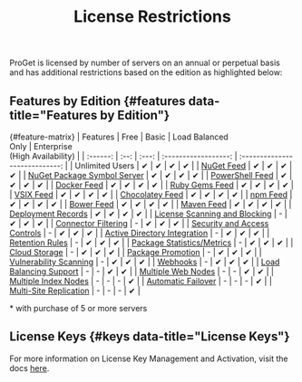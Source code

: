 ﻿---
title: License Restrictions
sequence: 5
keywords: proget, License
show-headings-in-nav: true
---

ProGet is licensed by number of servers on an annual or perpetual basis and has additional restrictions based on the edition as highlighted below:

## Features by Edition {#features data-title="Features by Edition"}
{#feature-matrix}
| Features | Free | Basic | Load Balanced<br/>Only | Enterprise<br/>(High Availability) |
| :------: | :--: | :---: | :------------------: | :----------------------------: |
| Unlimited Users | &#10004; | &#10004; | &#10004; | &#10004; |
| [NuGet Feed](/support/documentation/proget/feeds/nuget) | &#10004; | &#10004; | &#10004; | &#10004; |
| [NuGet Package Symbol Server](/support/documentation/proget/feeds/nuget/symbol-and-source-server) | &#10004; | &#10004; | &#10004; | &#10004; |
| [PowerShell Feed](/support/documentation/proget/feeds/powershell) | &#10004; | &#10004; | &#10004; | &#10004; |
| [Docker Feed](/support/documentation/proget/feeds/docker) | &#10004; | &#10004; | &#10004; | &#10004; |
| [Ruby Gems Feed](/support/documentation/proget/feeds/rubygem) | &#10004; | &#10004; | &#10004; | &#10004; |
| [VSIX Feed](/support/documentation/proget/feeds/vsix) | &#10004; | &#10004; | &#10004; | &#10004; |
| [Chocolatey Feed](/support/documentation/proget/feeds/chocolatey) | &#10004; | &#10004; | &#10004; | &#10004; |
| [npm Feed](/support/documentation/proget/feeds/npm) | &#10004; | &#10004; | &#10004; | &#10004; |
| [Bower Feed](/support/documentation/proget/feeds/bower) | &#10004; | &#10004; | &#10004; | &#10004; |
| [Maven Feed](/support/documentation/proget/feeds/maven) | &#10004; | &#10004; | &#10004; | &#10004; |
| [Deployment Records](/support/documentation/proget/advanced/package-promotion#deployment-records) | &#10004; | &#10004; | &#10004; | &#10004; |
| [License Scanning and Blocking](/support/documentation/proget/compliance/license-scanning) | - | &#10004; | &#10004; | &#10004; |
| [Connector Filtering](/support/documentation/proget/core-concepts/feeds/connectors#connector-filters) | - | &#10004; | &#10004; | &#10004; |
| [Security and Access Controls](/support/documentation/proget/administration/security) | - | &#10004; | &#10004; | &#10004; |
| [Active Directory Integration](/support/documentation/various/ldap/ldap-active-directory) | - | &#10004; | &#10004; | &#10004; |
| [Retention Rules](/support/documentation/proget/administration/retention-rules) | - | &#10004; | &#10004; | &#10004; |
| [Package Statistics/Metrics](/support/documentation/proget/administration/package-statistics) | - | &#10004; | &#10004; | &#10004; |
| [Cloud Storage](/support/documentation/proget/storage/cloud-storage) | - | &#10004; | &#10004; | &#10004; |
| [Package Promotion](/support/documentation/proget/advanced/package-promotion) | - | &#10004; | &#10004; | &#10004; |
| [Vulnerability Scanning](/support/documentation/proget/administration/vulnerability-source) | - | &#10004; | &#10004; | &#10004; |
| [Webhooks](/support/documentation/proget/advanced/webhooks) | - | &#10004; | &#10004; | &#10004; |
| [Load Balancing Support](/support/documentation/proget/installation/load-balancing-and-automatic-failover) | - | - | &#10004; | &#10004; |
| [Multiple Web Nodes](/support/documentation/proget/installation/load-balancing-and-automatic-failover#web-node-configuration) | - | - | &#10004; | &#10004; |
| [Multiple Index Nodes](/support/documentation/proget/installation/load-balancing-and-automatic-failover#indexing-nodes) | - | - | - | &#10004; |
| [Automatic Failover](/support/documentation/proget/installation/load-balancing-and-automatic-failover) | - | - | - | &#10004; |
| [Multi-Site Replication](/support/documentation/proget/administration/feed-replication) | - | - | - | &#10004; |

\* with purchase of 5 or more servers

## License Keys {#keys data-title="License Keys"}
For more information on License Key Management and Activation, visit the docs [here](/support/documentation/various/licensing/management).
